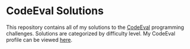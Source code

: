 # CodeEval Solutions

This repository contains all of my solutions to the [CodeEval](https://www.codeeval.com) programming challenges. Solutions are categorized by difficulty level. My CodeEval profile can be viewed [here](https://www.codeeval.com/profile/mattpritchard4/).
